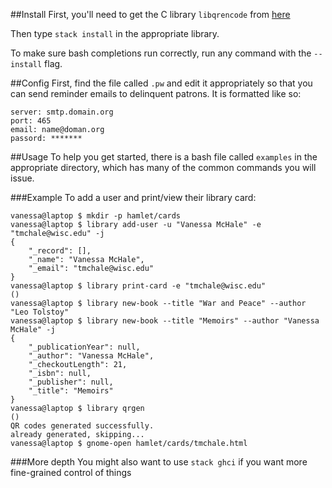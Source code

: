 ##Install
First, you'll need to get the C library `libqrencode` from [here](https://github.com/fukuchi/libqrencode)

Then type `stack install` in the appropriate library.

To make sure bash completions run correctly, run any command with the `--install` flag. 

##Config
First, find the file called `.pw` and edit it appropriately so that you can send reminder emails to delinquent patrons. It is formatted like so:

```
server: smtp.domain.org
port: 465
email: name@doman.org
passord: *******
```

##Usage
To help you get started, there is a bash file called `examples` in the appropriate directory, which has many of the common commands you will issue. 

###Example
To add a user and print/view their library card:

```
vanessa@laptop $ mkdir -p hamlet/cards
vanessa@laptop $ library add-user -u "Vanessa McHale" -e "tmchale@wisc.edu" -j
{
    "_record": [],
    "_name": "Vanessa McHale",
    "_email": "tmchale@wisc.edu"
}
vanessa@laptop $ library print-card -e "tmchale@wisc.edu"
()
vanessa@laptop $ library new-book --title "War and Peace" --author "Leo Tolstoy"
vanessa@laptop $ library new-book --title "Memoirs" --author "Vanessa McHale" -j 
{
    "_publicationYear": null,
    "_author": "Vanessa McHale",
    "_checkoutLength": 21,
    "_isbn": null,
    "_publisher": null,
    "_title": "Memoirs"
}
vanessa@laptop $ library qrgen
()
QR codes generated successfully.
already generated, skipping...
vanessa@laptop $ gnome-open hamlet/cards/tmchale.html
```

###More depth
You might also want to use
```stack ghci```
if you want more fine-grained control of things
